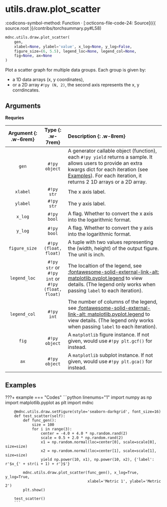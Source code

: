 # utils.draw.plot_scatter

:codicons-symbol-method: Function · [:octicons-file-code-24: Source]({{ source.root }}/contribs/torchsummary.py#L58)

```python
mdnc.utils.draw.plot_scatter(
    gen,
    xlabel=None, ylabel='value', x_log=None, y_log=False,
    figure_size=(6, 5.5), legend_loc=None, legend_col=None,
    fig=None, ax=None
)
```

Plot a scatter graph for multiple data groups. Each group is given by:

* a 1D data arrays (x, y coordinates),
* or a 2D array `#!py (N, 2)`, the second axis represents the x, y corrdincates.

## Arguments

**Requries**

| Argument {: .w-6rem} | Type {: .w-7rem} | Description {: .w-8rem} |
| :------: | :-----: | :---------- |
| `gen` | `#!py object` | A generator callable object (function), each `#!py yield` returns a sample. It allows users to provide an extra kwargs dict for each iteration (see [Examples](#examples)). For each iteration, it returns 2 1D arrays or a 2D array. |
| `xlabel` | `#!py str`  | The x axis label. |
| `ylabel` | `#!py str`  | The y axis label. |
| `x_log` | `#!py bool`  | A flag. Whether to convert the x axis into the logarithmic format. |
| `y_log` | `#!py bool`  | A flag. Whether to convert the y axis into the logarithmic format. |
| `figure_size` | `#!py (float, float)`  | A tuple with two values representing the (width, height) of the output figure. The unit is inch. |
| `legend_loc` | `#!py str` or<br>`#!py int` or<br>`#!py (float, float)` | The localtion of the legend, see [:fontawesome-solid-external-link-alt: matplotlib.pyplot.legend][mpl-legend] to view details. (The legend only works when passing `label` to each iteration). |
| `legend_col` | `#!py int` | The number of columns of the legend, see [:fontawesome-solid-external-link-alt: matplotlib.pyplot.legend][mpl-legend] to view details. (The legend only works when passing `label` to each iteration). |
| `fig` | `#!py object` | A `matplotlib` figure instance. If not given, would use `#!py plt.gcf()` for instead. |
| `ax`  | `#!py object` | A `matplotlib` subplot instance. If not given, would use `#!py plt.gca()` for instead. |

## Examples

???+ example
    === "Codes"
        ```python linenums="1"
        import numpy as np
        import matplotlib.pyplot as plt
        import mdnc

        @mdnc.utils.draw.setFigure(style='seaborn-darkgrid', font_size=16)
        def test_scatter(self):
            def func_gen():
                size = 100
                for i in range(3):
                    center = -4.0 + 4.0 * np.random.rand(2)
                    scale = 0.5 + 2.0 * np.random.rand(2)
                    x1 = np.random.normal(loc=center[0], scale=scale[0], size=size)
                    x2 = np.random.normal(loc=center[1], scale=scale[1], size=size)
                    yield np.power(10, x1), np.power(10, x2), {'label': r'$x_{' + str(i + 1) + r'}$'}

            mdnc.utils.draw.plot_scatter(func_gen(), x_log=True, y_log=True,
                                         xlabel='Metric 1', ylabel='Metric 2')
            plt.show()

        test_scatter()
        ```

[mpl-legend]:https://matplotlib.org/stable/api/_as_gen/matplotlib.pyplot.legend.html "matplotlib.pyplot.legend"
